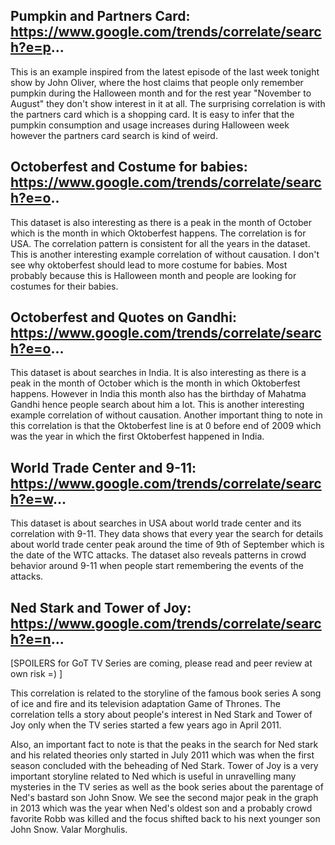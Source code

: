 ## Pumpkin and Partners Card: https://www.google.com/trends/correlate/search?e=p...
This is an example inspired from the latest episode of the last week tonight show by John Oliver, where the host claims that people only remember pumpkin during the Halloween month and for the rest year "November to August" they don't show interest in it at all. The surprising correlation is with the partners card which is a shopping card. 
It is easy to infer that the pumpkin consumption and usage increases during Halloween week however the partners card search is kind of weird. 

## Octoberfest and Costume for babies: https://www.google.com/trends/correlate/search?e=o.. 
This dataset is also interesting as there is a peak in the month of October which is the month in which Oktoberfest happens. The correlation is for USA. The correlation pattern is consistent for all the years in the dataset.
This is another interesting example correlation of without causation. I don't see why oktoberfest should lead to more costume for babies. Most probably because this is Halloween month and people are looking for costumes for their babies.

## Octoberfest and Quotes on Gandhi: https://www.google.com/trends/correlate/search?e=o...
This dataset is about searches in India. It is also interesting as there is a peak in the month of October which is the month in which Oktoberfest happens. However in India this month also has the birthday of Mahatma Gandhi hence people search about him a lot.
This is another interesting example correlation of without causation. Another important thing to note in this correlation is that the Oktoberfest line is at 0 before end of 2009 which was the year in which the first Oktoberfest happened in India. 

## World Trade Center and 9-11: https://www.google.com/trends/correlate/search?e=w...
This dataset is about searches in USA about world trade center and its correlation with 9-11. They data shows that every year the search for details about world trade center peak around the time of 9th of September which is the date of the WTC attacks. 
The dataset also reveals patterns in crowd behavior around 9-11 when people start remembering the events of the attacks. 

## Ned Stark and Tower of Joy: https://www.google.com/trends/correlate/search?e=n...
[SPOILERS for GoT TV Series are coming, please read and peer review at own risk =) ]




This correlation is related to the storyline of the famous book series A song of ice and fire and its television adaptation Game of Thrones. The correlation tells a story about people's interest in Ned Stark and Tower of Joy only when the TV series started a few years ago in April 2011. 

Also, an important fact to note is that the peaks in the search for Ned stark and his related theories only started in July 2011 which was when the first season concluded with the beheading of Ned Stark. Tower of Joy is a very important storyline related to Ned which is useful in unravelling many mysteries in the TV series as well as the book series about the parentage of Ned's bastard son John Snow. We see the second major peak in the graph in 2013 which was the year when Ned's oldest son and a probably crowd favorite Robb was killed and the focus shifted back to his next younger son John Snow. Valar Morghulis.
 
